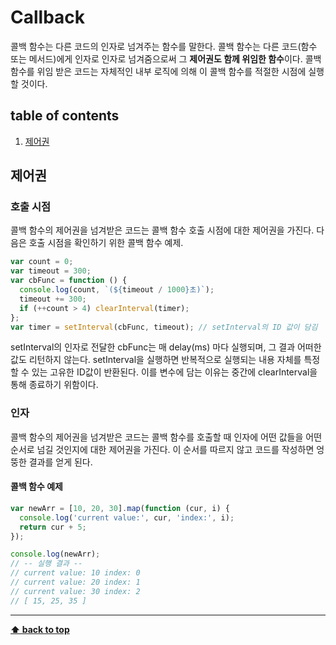 # Callback

콜백 함수는 다른 코드의 인자로 넘겨주는 함수를 말한다. 콜백 함수는 다른 코드(함수 또는 메서드)에게 인자로 인자로 넘겨줌으로써 그 **제어권도 함께 위임한 함수**이다. 콜백 함수를 위임 받은 코드는 자체적인 내부 로직에 의해 이 콜백 함수를 적절한 시점에 실행할 것이다.


## table of contents
1. [제어권](#제어권)







## 제어권

### 호출 시점

콜백 함수의 제어권을 넘겨받은 코드는 콜백 함수 호출 시점에 대한 제어권을 가진다. 다음은 호출 시점을 확인하기 위한 콜백 함수 예제.

```javascript
var count = 0;
var timeout = 300;
var cbFunc = function () {
  console.log(count, `(${timeout / 1000}초)`);
  timeout += 300;
  if (++count > 4) clearInterval(timer);
};
var timer = setInterval(cbFunc, timeout); // setInterval의 ID 값이 담김
```

setInterval의 인자로 전달한 cbFunc는 매 delay(ms) 마다 실행되며, 그 결과 어떠한 값도 리턴하지 않는다. setInterval을 실행하면 반복적으로 실행되는 내용 자체를 특정할 수 있는 고유한 ID값이 반환된다. 이를 변수에 담는 이유는 중간에 clearInterval을 통해 종료하기 위함이다. 

### 인자

콜백 함수의 제어권을 넘겨받은 코드는 콜백 함수를 호출할 때 인자에 어떤 값들을 어떤 순서로 넘길 것인지에 대한 제어권을 가진다. 이 순서를 따르지 않고 코드를 작성하면 엉뚱한 결과를 얻게 된다. 

#### 콜백 함수 예제

```javascript
var newArr = [10, 20, 30].map(function (cur, i) {
  console.log('current value:', cur, 'index:', i);
  return cur + 5;
});

console.log(newArr);
// -- 실행 결과 --
// current value: 10 index: 0
// current value: 20 index: 1
// current value: 30 index: 2
// [ 15, 25, 35 ]
```





---

**[⬆ back to top](#table-of-contents)**















